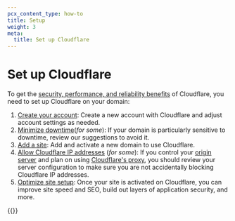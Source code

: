 ```yaml
---
pcx_content_type: how-to
title: Setup
weight: 3
meta:
  title: Set up Cloudflare
---
```


# Set up Cloudflare

To get the [security, performance, and reliability benefits](/fundamentals/concepts/how-cloudflare-works/) of Cloudflare, you need to set up Cloudflare on your domain:

1. [Create your account](/fundamentals/setup/account-setup/): Create a new account with Cloudflare and adjust account settings as needed.
2. [Minimize downtime](/fundamentals/basic-tasks/minimize-downtime/)(*for some*): If your domain is particularly sensitive to downtime, review our suggestions to avoid it.
2. [Add a site](/fundamentals/setup/account-setup/add-site/): Add and activate a new domain to use Cloudflare.
3. [Allow Cloudflare IP addresses](/fundamentals/setup/allow-cloudflare-ip-addresses/) (*for some*): If you control your [origin server](https://www.cloudflare.com/learning/cdn/glossary/origin-server/) and plan on using [Cloudflare's proxy](/dns/manage-dns-records/reference/proxied-dns-records/), you should review your server configuration to make sure you are not accidentally blocking Cloudflare IP addresses.
4. [Optimize site setup](/fundamentals/basic-tasks/): Once your site is activated on Cloudflare, you can improve site speed and SEO, build out layers of application security, and more.

{{<render file="_pointer-to-workers-zt-docs.md">}}